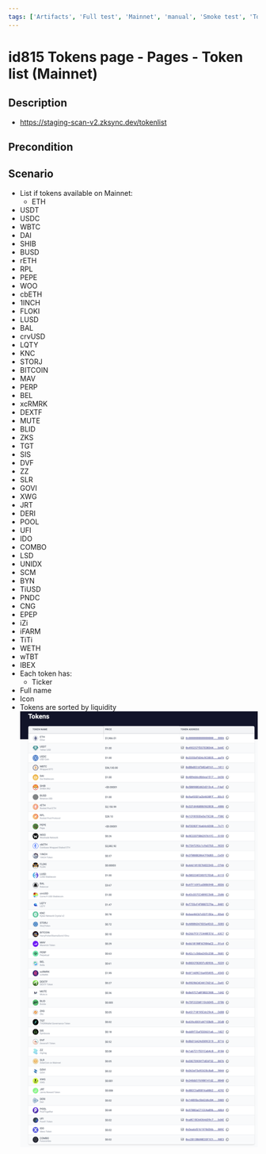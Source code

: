 ```yaml
---
tags: ['Artifacts', 'Full test', 'Mainnet', 'manual', 'Smoke test', 'Token', 'Active']
---
```


# id815 Tokens page - Pages - Token list (Mainnet)

## Description
  - https://staging-scan-v2.zksync.dev/tokenlist

## Precondition


## Scenario
- List if tokens available on Mainnet:
    - ETH
- USDT
- USDC
- WBTC
- DAI
- SHIB
- BUSD
- rETH
- RPL
- PEPE
- WOO
- cbETH
- 1INCH
- FLOKI
- LUSD
- BAL
- crvUSD
- LQTY
- KNC
- STORJ
- BITCOIN
- MAV
- PERP
- BEL
- xcRMRK
- DEXTF
- MUTE
- BLID
- ZKS
- TGT
- SIS
- DVF
- ZZ
- SLR
- GOVI
- XWG
- JRT
- DERI
- POOL
- UFI
- IDO
- COMBO
- LSD
- UNIDX
- SCM
- BYN
- TiUSD
- PNDC
- CNG
- EPEP
- iZi
- iFARM
- TiTi
- WETH
- wTBT
- IBEX
- Each token has:
    - Ticker
- Full name
- Icon
- Tokens are sorted by liquidity
  ![Screenshot](../../../../static/img/Pages/MaintenancePage/id815_1.png)